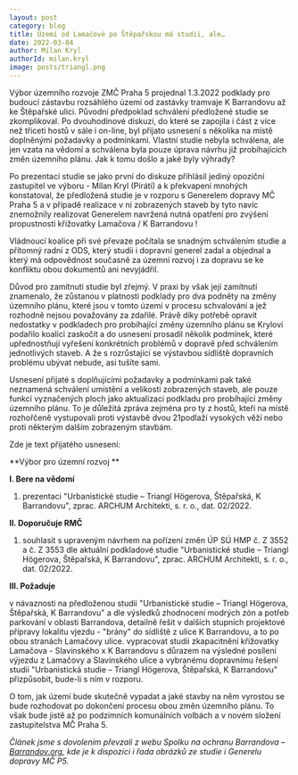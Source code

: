 ```yaml
---
layout: post
category: blog
title: Území od Lamačové po Štěpařskou má studii, ale…
date: 2022-03-04
author: Milan Kryl
authorId: milan.kryl
image: posts/triangl.png
---
```


Výbor územního rozvoje ZMČ Praha 5 projednal 1.3.2022 podklady pro budoucí zástavbu rozsáhlého území od zastávky tramvaje K Barrandovu až ke Štěpařské ulici. Původní předpoklad schválení předložené studie se zkomplikoval. Po dvouhodinové diskuzi, do které se zapojila i část z více než třiceti hostů v sále i on-line, byl přijato usnesení s několika na místě doplněnými požadavky a podmínkami. Vlastní studie nebyla schválena, ale jen vzata na vědomí a schválena byla pouze úprava návrhu již probíhajících změn územního plánu. Jak k tomu došlo a jaké byly výhrady?


Po prezentaci studie se jako první do diskuze přihlásil jediný opoziční zastupitel ve výboru - Milan Kryl (Piráti) a k překvapení mnohých konstatoval, že předložená studie je v rozporu s Generelem dopravy MČ Praha 5 a v případě realizace v ní zobrazených staveb by tyto navíc znemožnily realizovat Generelem navržená nutná opatření pro zvýšení propustnosti křižovatky Lamačova / K Barrandovu !


Vládnoucí koalice při své převaze počítala se snadným schválením studie a přítomný radní z ODS, který studii i dopravní generel zadal a objednal a který má odpovědnost současně za územní rozvoj i za dopravu se ke konfliktu obou dokumentů ani nevyjádřil. 


Důvod pro zamítnutí studie byl zřejmý. V praxi by však její zamítnutí znamenalo, že zůstanou v platnosti podklady pro dva podněty na změny územního plánu, které jsou v tomto území v procesu schvalování a jež rozhodně nejsou považovány za zdařilé. Právě díky potřebě opravit nedostatky v podkladech pro probíhající změny územního plánu se Krylovi podařilo koalici zaskočit a do usnesení prosadil několik podmínek, které upřednostňují vyřešení konkrétních problémů v dopravě před schválením jednotlivých staveb. A že s rozrůstající se výstavbou sídliště dopravních problému ubývat nebude, asi tušíte sami.


Usnesení přijaté s doplňujícími požadavky a podmínkami pak také neznamená schválení umístění a velikosti zobrazených staveb, ale pouze funkcí vyznačených ploch jako aktualizaci podkladu pro probíhající změny územního plánu. To je důležitá zpráva zejména pro ty z hostů, kteří na místě rozhořčeně vystupovali proti výstavbě dvou 21podlaží vysokých věží nebo proti některým dalším zobrazeným stavbám.  


Zde je text přijatého usnesení:


**Výbor pro územní rozvoj **


**I. Bere na vědomí**

1. prezentaci "Urbanistické studie – Triangl Högerova, Štěpařská, K Barrandovu", zprac. ARCHUM Architekti, s. r. o., dat. 02/2022.


**II. Doporučuje RMČ**
1. souhlasit s upraveným návrhem na pořízení změn ÚP SÚ HMP č. Z 3552 a č. Z 3553 dle aktuální podkladové studie "Urbanistické studie – Triangl Högerova, Štěpařská, K Barrandovu", zprac. ARCHUM Architekti, s. r. o., dat. 02/2022.


**III. Požaduje**

v návaznosti na předloženou studii "Urbanistické studie – Triangl Högerova, Štěpařská, K Barrandovu" a dle výsledků zhodnocení modrých zón a potřeb parkování v oblasti Barrandova, detailně řešit v dalších stupních projektové přípravy lokalitu vjezdu - "brány" do sídliště z ulice K Barrandovu, a to po obou stranách Lamačovy ulice.
vypracovat studii zkapacitnění křižovatky Lamačova - Slavínského x K Barrandovu s důrazem na výsledné posílení výjezdu z Lamačovy a Slavínského ulice a vybranému dopravnímu řešení studii "Urbanistická studie – Triangl Högerova, Štěpařská, K Barrandovu" přizpůsobit, bude-li s ním v rozporu.


O tom, jak území bude skutečně vypadat a jaké stavby na něm vyrostou se bude rozhodovat po dokončení procesu obou změn územního plánu. To však bude jistě až po podzimních komunálních volbách a v novém složení zastupitelstva MČ Praha 5. 


*Článek jsme s dovolením převzali z webu Spolku na ochranu Barrandova – [Barrandov.org](www.barrandov.org), kde je k dispozici i řada obrázků ze studie i Generelu dopravy MČ P5.*


